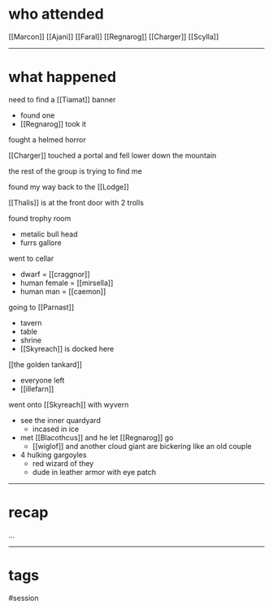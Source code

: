 # who attended

[[Marcon]]
[[Ajani]]
[[Faral]]
[[Regnarog]]
[[Charger]]
[[Scylla]]

---
# what happened

need to find a [[Tiamat]] banner 
- found one
- [[Regnarog]] took it

fought a helmed horror

[[Charger]] touched a portal and fell lower down the mountain

the rest of the group is trying to find me

found my way back to the [[Lodge]]

[[Thalis]] is at the front door with 2 trolls 

found trophy room
- metalic bull head
- furrs gallore

went to cellar
- dwarf = [[craggnor]]
- human female = [[mirsella]]
- human man = [[caemon]]

going to [[Parnast]]
- tavern
- table
- shrine
- [[Skyreach]] is docked here

[[the golden tankard]]
- everyone left
- [[illefarn]]

went onto [[Skyreach]] with wyvern
- see the inner quardyard
	- incased in ice
- met [[Blacothcus]] and he let [[Regnarog]] go
	- [[wiglof]] and another cloud giant are bickering like an old couple
- 4 hulking gargoyles
	- red wizard of they
	- dude in leather armor with eye patch


---
# recap

...

---
# tags

#session